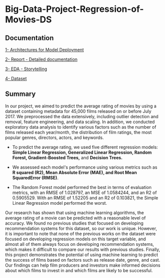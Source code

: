 # Big-Data-Project-Regression-of-Movies-DS


## Documentation

[1- Architectures for Model Deployment]([https://drive.google.com/file/d/1flTM8Mqby30gAXSRSWzf9EiVP9h_DiJw/view?usp=sharing](https://github.com/Azkaaaaaam/Big-Data-Project-Regression-of-Movies-DS/blob/46812faa30c1f3cdb5cb56cdd417e4cc6dafacee/Architectures%E2%80%94%20Big%20Data%20Project%20%20(1).pdf))

[2- Report - Detailed documentation]([https://github.com/Azkaaaaaam/noSQL/blob/588efa1fb60bfd776c7ad0d3da6685199959cd12/realm_config.json](https://github.com/Azkaaaaaam/Big-Data-Project-Regression-of-Movies-DS/blob/46812faa30c1f3cdb5cb56cdd417e4cc6dafacee/Big%20Data%20-%20Movies%20Average%20Vote%20Prediction%20-%20Azza%20Kamoun%20(1).pdf))

[3- EDA - Storytelling](https://github.com/Azkaaaaaam/Big-Data-Project-Regression-of-Movies-DS/blob/46812faa30c1f3cdb5cb56cdd417e4cc6dafacee/_Movies%20Storytelling%20%E2%80%94%20Big%20Data%20Project%20.pdf)

[4- Dataset]([https://azkaaaaaam-nosql-streamlit-app-fqbmi0.streamlit.app/](https://www.kaggle.com/datasets/rounakbanik/the-movies-dataset?select=links.csv))

## Summary

In our project, we aimed to predict the average rating of movies by using a dataset containing metadata for 45,000 films released on or before July 2017. We preprocessed the data extensively, including outlier detection and removal, feature engineering, and data scaling. In addition, we conducted exploratory data analysis to identify various factors such as the number of films released each year/month, the distribution of film ratings, the most popular genres, directors, actors, and keywords. 

- To predict the average rating, we used five different regression models: **Simple Linear Regression, Generalized Linear Regression, Random Forest, Gradient-Boosted Trees,** and **Decision Trees.** 

- We assessed each model's performance using various metrics such as **R squared (R2), Mean Absolute Error (MAE), and Root Mean SquaredError (RMSE)**. 

- The Random Forest model performed the best in terms of evaluation metrics, with an RMSE of 1.028797, an MSE of 1.0584244, and an R2 of 0.5905529. 
With an RMSE of 1.52205 and an R2 of 0.103821, the Simple Linear Regression model performed the worst. 

Our research has shown that using machine learning algorithms, the average rating of a movie can be predicted with a reasonable level of accuracy. We found no previous studies that focused on developing recommendation systems for this dataset, so our work is unique.
However, it is important to note that none of the previous works on the dataset were focused on developing regression models on this target variable, and almost all of them always focus on developing recommendation systems, which makes it difficult to compare our results with previous studies. Finally, this project demonstrates the potential of using machine learning to predict the success of films based on factors such as release date, genre, and cast. Our findings can help film producers and investors make informed decisions about which films to invest in and which films are likely to be successful.
